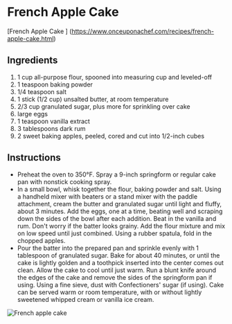 #  French Apple Cake #

[French Apple Cake ] (https://www.onceuponachef.com/recipes/french-apple-cake.html)

## Ingredients ##
1. 1 cup all-purpose flour, spooned into measuring cup and leveled-off
2. 1 teaspoon baking powder
3. 1/4 teaspoon salt
4. 1 stick (1/2 cup) unsalted butter, at room temperature
5. 2/3 cup granulated sugar, plus more for sprinkling over cake
6. large eggs
7. 1 teaspoon vanilla extract
8. 3 tablespoons dark rum
9. 2 sweet baking apples, peeled, cored and cut into 1/2-inch cubes 


## Instructions ##
* Preheat the oven to 350°F. Spray a 9-inch springform or regular cake pan with nonstick cooking spray.
* In a small bowl, whisk together the flour, baking powder and salt.
Using a handheld mixer with beaters or a stand mixer with the paddle attachment, cream the butter and granulated sugar until light and fluffy, about 3 minutes. Add the eggs, one at a time, beating well and scraping down the sides of the bowl after each addition. Beat in the vanilla and rum. Don't worry if the batter looks grainy. Add the flour mixture and mix on low speed until just combined. Using a rubber spatula, fold in the chopped apples.
* Pour the batter into the prepared pan and sprinkle evenly with 1 tablespoon of granulated sugar. Bake for about 40 minutes, or until the cake is lightly golden and a toothpick inserted into the center comes out clean. Allow the cake to cool until just warm. Run a blunt knife around the edges of the cake and remove the sides of the springform pan if using. Using a fine sieve, dust with Confectioners' sugar (if using). Cake can be served warm or room temperature, with or without lightly sweetened whipped cream or vanilla ice cream.

![French apple cake](https://www.google.co.il/url?sa=i&rct=j&q=&esrc=s&source=images&cd=&cad=rja&uact=8&ved=0ahUKEwiDgLa50b7YAhXpL8AKHRQZA78QjRwIBw&url=http%3A%2F%2Fwww.lifesafeast.net%2Ffrench-apple-cake%2F&psig=AOvVaw1gWyjJFGwSbYWW9HZ4Y3xk&ust=1515166562747822)
